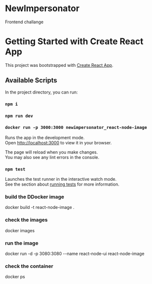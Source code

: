 # NewImpersonator
Frontend challange

# Getting Started with Create React App

This project was bootstrapped with [Create React App](https://github.com/facebook/create-react-app).

## Available Scripts

In the project directory, you can run:

### `npm i`
### `npm run dev`

### `docker run -p 3000:3000 newimpersonator_react-node-image`
Runs the app in the development mode.\
Open [http://localhost:3000](http://localhost:3000) to view it in your browser.

The page will reload when you make changes.\
You may also see any lint errors in the console.

### `npm test`

Launches the test runner in the interactive watch mode.\
See the section about [running tests](https://facebook.github.io/create-react-app/docs/running-tests) for more information.

### build the DDocker image
docker build -t react-node-image .

### check the images
docker images

### run the image
docker run -d -p  3080:3080 --name react-node-ui react-node-image

### check the container
docker ps